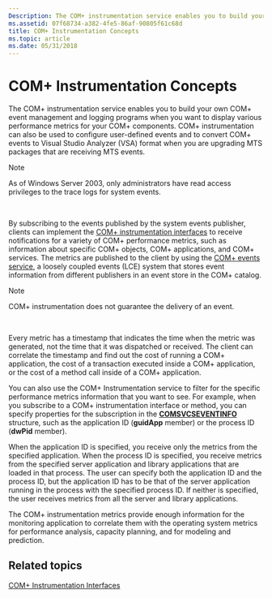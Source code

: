 ```yaml
---
Description: The COM+ instrumentation service enables you to build your own COM+ event management and logging programs when you want to display various performance metrics for your COM+ components.
ms.assetid: 07f68734-a382-4fe5-86af-90805f61c68d
title: COM+ Instrumentation Concepts
ms.topic: article
ms.date: 05/31/2018
---
```


# COM+ Instrumentation Concepts

The COM+ instrumentation service enables you to build your own COM+ event management and logging programs when you want to display various performance metrics for your COM+ components. COM+ instrumentation can also be used to configure user-defined events and to convert COM+ events to Visual Studio Analyzer (VSA) format when you are upgrading MTS packages that are receiving MTS events.

> [!Note]  
> As of Windows Server 2003, only administrators have read access privileges to the trace logs for system events.

 

By subscribing to the events published by the system events publisher, clients can implement the [COM+ instrumentation interfaces](com--instrumentation-interfaces.md) to receive notifications for a variety of COM+ performance metrics, such as information about specific COM+ objects, COM+ applications, and COM+ services. The metrics are published to the client by using the [COM+ events service](com--events.md), a loosely coupled events (LCE) system that stores event information from different publishers in an event store in the COM+ catalog.

> [!Note]  
> COM+ instrumentation does not guarantee the delivery of an event.

 

Every metric has a timestamp that indicates the time when the metric was generated, not the time that it was dispatched or received. The client can correlate the timestamp and find out the cost of running a COM+ application, the cost of a transaction executed inside a COM+ application, or the cost of a method call inside of a COM+ application.

You can also use the COM+ Instrumentation service to filter for the specific performance metrics information that you want to see. For example, when you subscribe to a COM+ instrumentation interface or method, you can specify properties for the subscription in the [**COMSVCSEVENTINFO**](/windows/win32/api/comsvcs/ns-comsvcs-comsvcseventinfo) structure, such as the application ID (**guidApp** member) or the process ID (**dwPid** member).

When the application ID is specified, you receive only the metrics from the specified application. When the process ID is specified, you receive metrics from the specified server application and library applications that are loaded in that process. The user can specify both the application ID and the process ID, but the application ID has to be that of the server application running in the process with the specified process ID. If neither is specified, the user receives metrics from all the server and library applications.

The COM+ instrumentation metrics provide enough information for the monitoring application to correlate them with the operating system metrics for performance analysis, capacity planning, and for modeling and prediction.

## Related topics

<dl> <dt>

[COM+ Instrumentation Interfaces](com--instrumentation-interfaces.md)
</dt> </dl>

 

 



